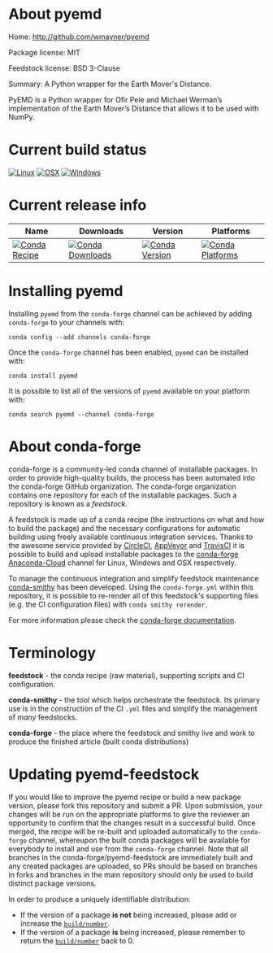 About pyemd
===========

Home: http://github.com/wmayner/pyemd

Package license: MIT

Feedstock license: BSD 3-Clause

Summary: A Python wrapper for the Earth Mover's Distance.

PyEMD is a Python wrapper for Ofir Pele and Michael Werman’s implementation
of the Earth Mover’s Distance that allows it to be used with NumPy.


Current build status
====================

[![Linux](https://img.shields.io/circleci/project/github/conda-forge/pyemd-feedstock/master.svg?label=Linux)](https://circleci.com/gh/conda-forge/pyemd-feedstock)
[![OSX](https://img.shields.io/travis/conda-forge/pyemd-feedstock/master.svg?label=macOS)](https://travis-ci.org/conda-forge/pyemd-feedstock)
[![Windows](https://img.shields.io/appveyor/ci/conda-forge/pyemd-feedstock/master.svg?label=Windows)](https://ci.appveyor.com/project/conda-forge/pyemd-feedstock/branch/master)

Current release info
====================

| Name | Downloads | Version | Platforms |
| --- | --- | --- | --- |
| [![Conda Recipe](https://img.shields.io/badge/recipe-pyemd-green.svg)](https://anaconda.org/conda-forge/pyemd) | [![Conda Downloads](https://img.shields.io/conda/dn/conda-forge/pyemd.svg)](https://anaconda.org/conda-forge/pyemd) | [![Conda Version](https://img.shields.io/conda/vn/conda-forge/pyemd.svg)](https://anaconda.org/conda-forge/pyemd) | [![Conda Platforms](https://img.shields.io/conda/pn/conda-forge/pyemd.svg)](https://anaconda.org/conda-forge/pyemd) |

Installing pyemd
================

Installing `pyemd` from the `conda-forge` channel can be achieved by adding `conda-forge` to your channels with:

```
conda config --add channels conda-forge
```

Once the `conda-forge` channel has been enabled, `pyemd` can be installed with:

```
conda install pyemd
```

It is possible to list all of the versions of `pyemd` available on your platform with:

```
conda search pyemd --channel conda-forge
```


About conda-forge
=================

conda-forge is a community-led conda channel of installable packages.
In order to provide high-quality builds, the process has been automated into the
conda-forge GitHub organization. The conda-forge organization contains one repository
for each of the installable packages. Such a repository is known as a *feedstock*.

A feedstock is made up of a conda recipe (the instructions on what and how to build
the package) and the necessary configurations for automatic building using freely
available continuous integration services. Thanks to the awesome service provided by
[CircleCI](https://circleci.com/), [AppVeyor](http://www.appveyor.com/)
and [TravisCI](https://travis-ci.org/) it is possible to build and upload installable
packages to the [conda-forge](https://anaconda.org/conda-forge)
[Anaconda-Cloud](http://docs.anaconda.org/) channel for Linux, Windows and OSX respectively.

To manage the continuous integration and simplify feedstock maintenance
[conda-smithy](http://github.com/conda-forge/conda-smithy) has been developed.
Using the ``conda-forge.yml`` within this repository, it is possible to re-render all of
this feedstock's supporting files (e.g. the CI configuration files) with ``conda smithy rerender``.

For more information please check the [conda-forge documentation](https://conda-forge.org/docs/).

Terminology
===========

**feedstock** - the conda recipe (raw material), supporting scripts and CI configuration.

**conda-smithy** - the tool which helps orchestrate the feedstock.
                   Its primary use is in the construction of the CI ``.yml`` files
                   and simplify the management of *many* feedstocks.

**conda-forge** - the place where the feedstock and smithy live and work to
                  produce the finished article (built conda distributions)


Updating pyemd-feedstock
========================

If you would like to improve the pyemd recipe or build a new
package version, please fork this repository and submit a PR. Upon submission,
your changes will be run on the appropriate platforms to give the reviewer an
opportunity to confirm that the changes result in a successful build. Once
merged, the recipe will be re-built and uploaded automatically to the
`conda-forge` channel, whereupon the built conda packages will be available for
everybody to install and use from the `conda-forge` channel.
Note that all branches in the conda-forge/pyemd-feedstock are
immediately built and any created packages are uploaded, so PRs should be based
on branches in forks and branches in the main repository should only be used to
build distinct package versions.

In order to produce a uniquely identifiable distribution:
 * If the version of a package **is not** being increased, please add or increase
   the [``build/number``](http://conda.pydata.org/docs/building/meta-yaml.html#build-number-and-string).
 * If the version of a package **is** being increased, please remember to return
   the [``build/number``](http://conda.pydata.org/docs/building/meta-yaml.html#build-number-and-string)
   back to 0.